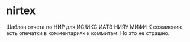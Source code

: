 # nirtex
Шаблон отчета по НИР для ИС/ИКС ИАТЭ НИЯУ МИФИ
К сожалению, есть опечатки в комментариях к коммитам. Но это не страшно.
